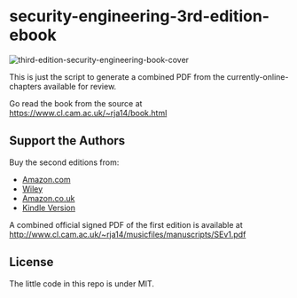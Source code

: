 # security-engineering-3rd-edition-ebook

![third-edition-security-engineering-book-cover](https://www.cl.cam.ac.uk/~rja14/Papers/SEv3-cover.jpg)

This is just the script to generate a combined PDF from the currently-online-chapters available for review.

Go read the book from the source at <https://www.cl.cam.ac.uk/~rja14/book.html>

## Support the Authors

Buy the second editions from:

- [Amazon.com](http://www.amazon.com/exec/obidos/ASIN/0470068523/rossandersshomep)
- [Wiley](http://he-cda.wiley.com/WileyCDA/HigherEdTitle/productCd-0470068523.html)
- [Amazon.co.uk](http://www.amazon.co.uk/exec/obidos/ASIN/0470068523/rossandersshomep)
- [Kindle Version](http://www.amazon.co.uk/gp/product/B004BDOZI0/ref=as_li_tf_tl?ie=UTF8&tag=rossanderssho-21&linkCode=as2&camp=1634&creative=6738&creativeASIN=B004BDOZI0)


A combined official signed PDF of the first edition is available at <http://www.cl.cam.ac.uk/~rja14/musicfiles/manuscripts/SEv1.pdf>

## License

The little code in this repo is under MIT.